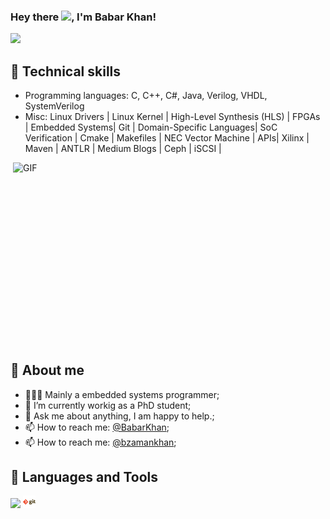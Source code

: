 ### Hey there <img src="https://media.giphy.com/media/hvRJCLFzcasrR4ia7z/giphy.gif" width="25px">, I'm Babar Khan! 

![](https://visitor-badge.glitch.me/badge?page_id=ricardoianelli.ricardoianelli)

## :triangular_flag_on_post: Technical skills
- Programming languages: C, C++, C#, Java, Verilog, VHDL, SystemVerilog
- Misc: Linux Drivers | Linux Kernel | High-Level Synthesis (HLS) | FPGAs |  Embedded Systems| Git | Domain-Specific Languages| SoC Verification | Cmake | Makefiles | NEC Vector Machine | APIs| Xilinx | Maven | ANTLR | Medium Blogs | Ceph | iSCSI | 

 <img align="right" alt="GIF" src="https://github.com/abhisheknaiidu/abhisheknaiidu/blob/master/code.gif?raw=true" width="500" height="320" />

## :runner: About me

- 👨🏽‍💻 Mainly a embedded systems programmer;
- 🌱 I’m currently workig as a PhD student; 
- 💬 Ask me about anything, I am happy to help.;
- 📫 How to reach me: [@BabarKhan](https://www.linkedin.com/in/babar-khan-698b6679/);
- 📫 How to reach me: [@bzamankhan](https://bzamankhan.medium.com/);

## :hammer: Languages and Tools
<code><img height="20" src="https://raw.githubusercontent.com/github/explore/80688e429a7d4ef2fca1e82350fe8e3517d3494d/topics/csharp/cplus.png"></code>
<code><img height="20" src="https://raw.githubusercontent.com/github/explore/80688e429a7d4ef2fca1e82350fe8e3517d3494d/topics/git/git.png"></code>



